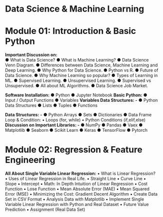 # Data Science & Machine Learning
# Module 01: Introduction & Basic Python
<b>Important Discussion on:</b> <br>
● What is Data Science?
● What is Machine Learning?
● Data Science Venn Diagram.
● Differences between Data Science, Machine Learning and
Deep Learning.
● Why Python for Data Science.
● Python vs R.
● Future of Data Science.
● Why Machine Learning so popular?
● Types of Learning in ML.
● Supervised Learning.
● Unsupervised Learning.
● Supervised vs Unsupervised.
● All about ML Algorithms.
● Data Science Job Market.

<b>Software Installation:</b>
● Python
● Jupyter Notebook
<b>Basic Python:</b>
● Input / Output Functions
● Variables
<b>Variables Data Structures: -</b>
● Python Data Structures
● Lists
● Tuples
● Functions

<b>Data Structures: -</b>
● Python Arrays
● Sets
● Dictionaries
● Data Frame Loop & Condition:
• Loops (for, while)
• Python Conditions (if,elif,else)
<b>Discussion on Important Libraries: -</b>
● NumPy
● Pandas
● Vaex
● Matplotlib
● Seaborn
● Scikit Learn
● Keras
● TensorFlow
● Pytorch
# Module 02: Regression & Feature Engineering
<b>All About Single Variable Linear Regression:</b>
▪ What is Linear Regression?
▪ Uses of Linear Regression in Real Life.
▪ Straight Line
▪ Curve Line
▪ Slope
▪ Intercept
▪ Math: In Depth Intuition of Linear Regression
▪ Cost Function
▪ Lose Function
▪ Mean Absolute Error (MAE)
▪ Mean Squared Error (MSE)
▪ Minimizing the Cost: Gradient Decent Algorithm
▪ Create Data Set in CSV Format
▪ Analysis Data with Matplotlib
▪ Implement Single Variable Linear Regression with Python and Real Dataset
▪ Future Value Prediction
▪ Assignment (Real Data Set)
